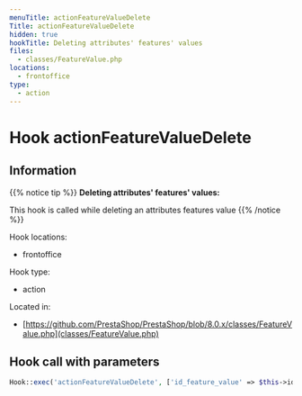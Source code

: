 ```yaml
---
menuTitle: actionFeatureValueDelete
Title: actionFeatureValueDelete
hidden: true
hookTitle: Deleting attributes' features' values
files:
  - classes/FeatureValue.php
locations:
  - frontoffice
type:
  - action
---
```


# Hook actionFeatureValueDelete

## Information

{{% notice tip %}}
**Deleting attributes' features' values:** 

This hook is called while deleting an attributes features value
{{% /notice %}}

Hook locations: 
  - frontoffice

Hook type: 
  - action

Located in: 
  - [https://github.com/PrestaShop/PrestaShop/blob/8.0.x/classes/FeatureValue.php](classes/FeatureValue.php)

## Hook call with parameters

```php
Hook::exec('actionFeatureValueDelete', ['id_feature_value' => $this->id])
```